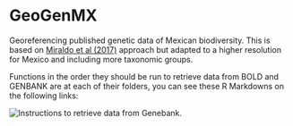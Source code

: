 # GeoGenMX
Georeferencing published genetic data of Mexican biodiversity. This is based on [Miraldo et al (2017)](http://science.sciencemag.org/content/353/6307/1532.full) approach but adapted to a higher resolution for Mexico and including more taxonomic groups.

Functions in the order they should be run to retrieve data from BOLD and GENBANK are at each of their folders, you can see these R Markdowns on the following links:

![Instructions to retrieve data from Genebank.](/GENBANK/retrieve_genbank.Rmd)
